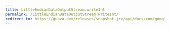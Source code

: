 ```yaml
---
title: LittleEndianDataOutputStream.writeInt
permalink: /LittleEndianDataOutputStream.writeInt/
redirect_to: https://guava.dev/releases/snapshot-jre/api/docs/com/google/common/io/LittleEndianDataOutputStream.html#writeInt-int-
---
```

